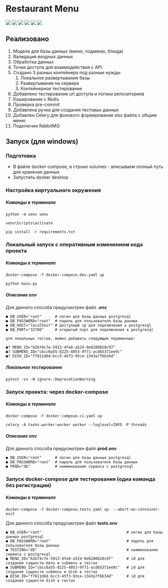 # Restaurant Menu

![](https://img.shields.io/badge/python-3.10-blue?style=flat-square) ![](https://img.shields.io/badge/fastapi-0.89.1-critical?style=flat-square) ![](https://img.shields.io/badge/SQLAlchemy-1.4.46-orange?style=flat-square)
![](https://img.shields.io/badge/alembic-1.9.1-yellowgreen?style=flat-square) ![](https://img.shields.io/badge/psycopg2--binary-2.9.5-9cf?style=flat-square)
![](https://img.shields.io/badge/aoiredis-2.0.1-red?style=flat-square)

## Реализовано

1. Модели для базы данных (меню, подменю, блюда)
2. Валидация входных данных
3. Обработка данных
4. Точки доступа для взаимодействия с API
5. Создано 3 разных контейнера под разные нужды:
    1. Локальное развертывание базы
    2. Развертывание на сервере
    3. Контейнерное тестирование
6. Добавлено тестирование url доступа и логики репозиториев
7. Кэширование c Redis
8. Проверка pre-commit
9. Добавлена ручка для создания тестовых данных
10. Добавлен Celery для фонового формирования xlsx файла с общим меню
11. Подключен RabbitMQ

## Запуск (для windows)

### Подготовка

- В файле docker-compose, в строке volumes - вписываем полный путь для хранения данных
- Запустить docker desktop

### Настройка виртуального окружения

##### Команды в терминале

~~~
python -m venv venv
~~~
~~~
venv\Scripts\activate
~~~
~~~
pip install -r requirements.txt
~~~

### Локальный запуск с оперативным изменением кода проекта

##### Команды в терминале
~~~
docker-compose -f docker-compose.dev.yaml up
~~~
~~~
python main.py
~~~

##### Описание env

Для данного способа предусмотрен файл <b>.env</b>

```
● DB_USER="root"      # логин для базы данных postgresql
● DB_PASSWORD="root"  # пароль для пользователя базы данных
● DB_HOST="localhost" # доступный ip для подключения к postgresql
● DB_PORT="32700"     # открытый порт для подключения к postgresql

для локальных тестов, можно добавить следующие переменные:

●? MENU_ID="62b74c7e-5913-4fe8-a524-9e0280828c97"
●? SUBMENU_ID="cbcc0a55-8225-4053-9f71-acd65371ee9c"
●? DISH_ID="f7811d6d-bcc3-45f3-93ce-1343a7f6b34d"
```

##### Локальное тестирование
~~~
pytest -vv -W ignore::DeprecationWarning
~~~

### Запуск проекта: через docker-compose

##### Команды в терминале

~~~
docker-compose -f docker-compose.ci.yaml up
~~~
~~~
celery -A tasks.worker:worker worker --loglevel=INFO -P threads
~~~

##### Описание env

Для данного способа предусмотрен файл <b>prod.env</b>

```
● DB_USER="root"      # логин для базы данных postgresql
● DB_PASSWORD="root"  # пароль для пользователя базы данных
● PROD="db"           # наименование сервиса с postgresql
```

### Запуск docker-compose для тестирования (одна команда без регистрации)

##### Команды в терминале

~~~
docker-compose -f docker-compose.tests.yaml up  --abort-on-container-exit
~~~

Для данного способа предусмотрен файл <b>tests.env</b>

```
● DB_USER="root"                                      # логин для базы данных postgresql
● DB_PASSWORD="root"                                  # пароль для пользователя базы данных
● TESTING="db"                                        # наименование сервиса с postgresql
● MENU_ID="62b74c7e-5913-4fe8-a524-9e0280828c97"      # id для создания сущности menu и submenu в тестах
● SUBMENU_ID="cbcc0a55-8225-4053-9f71-acd65371ee9c"   # id для создания сущности submenu и dish в тестах
● DISH_ID="f7811d6d-bcc3-45f3-93ce-1343a7f6b34d"      # id для создания сущности dish в тестах
```
